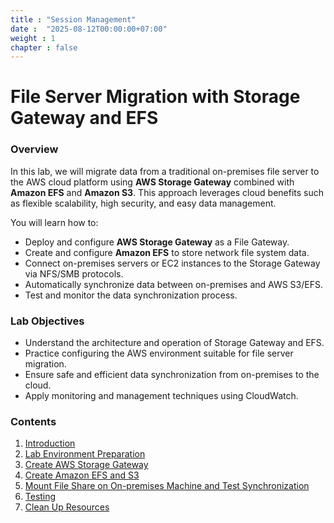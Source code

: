 ```yaml
---
title : "Session Management"
date :  "2025-08-12T00:00:00+07:00"
weight : 1 
chapter : false
---
```

# File Server Migration with Storage Gateway and EFS

### Overview

In this lab, we will migrate data from a traditional on-premises file server to the AWS cloud platform using **AWS Storage Gateway** combined with **Amazon EFS** and **Amazon S3**. This approach leverages cloud benefits such as flexible scalability, high security, and easy data management.

You will learn how to:

- Deploy and configure **AWS Storage Gateway** as a File Gateway.
- Create and configure **Amazon EFS** to store network file system data.
- Connect on-premises servers or EC2 instances to the Storage Gateway via NFS/SMB protocols.
- Automatically synchronize data between on-premises and AWS S3/EFS.
- Test and monitor the data synchronization process.

### Lab Objectives

- Understand the architecture and operation of Storage Gateway and EFS.
- Practice configuring the AWS environment suitable for file server migration.
- Ensure safe and efficient data synchronization from on-premises to the cloud.
- Apply monitoring and management techniques using CloudWatch.

### Contents

 1. [Introduction](1-introduce/)
 2. [Lab Environment Preparation](2-Prerequiste/)
 3. [Create AWS Storage Gateway](3-Accessibilitytoinstance/)
 4. [Create Amazon EFS and S3](4-s3log/)
 5. [Mount File Share on On-premises Machine and Test Synchronization](5-Portfwd/)
 6. [Testing](6-cleanup/)
 7. [Clean Up Resources](7-cleanup/)
